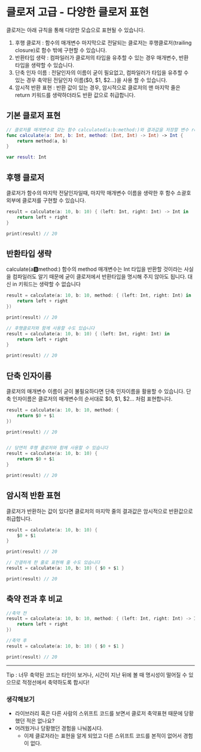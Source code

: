 # 클로저 고급  - 다양한 클로저 표현
클로저는 아래 규칙을 통해 다양한 모습으로 표현될 수 있습니다.

1. 후행 클로저 : 함수의 매개변수 마지막으로 전달되는 클로저는 후행클로저(trailing closure)로 함수 밖에 구현할 수 있습니다.
2. 반환타입 생략 : 컴파일러가 클로저의 타입을 유추할 수 있는 경우 매개변수, 반환 타입을 생략할 수 있습니다.
3. 단축 인자 이름 : 전달인자의 이름이 굳이 필요없고, 컴파일러가 타입을 유추할 수 있는 경우 축약된 전달인자 이름($0, $1, $2...)을 사용 할 수 있습니다.
4. 암시적 반환 표현 : 반환 값이 있는 경우, 암시적으로 클로저의 맨 마지막 줄은 return 키워드를 생략하더라도 반환 값으로 취급합니다.


## 기본 클로저 표현
```swift
// 클로저를 매개변수로 갖는 함수 calculated(a:b:method:)와 결과값을 저장할 변수 result 선언
func calculate(a: Int, b: Int, method: (Int, Int) -> Int) -> Int {
    return method(a, b)
}

var result: Int
```

## 후행 클로저

클로저가 함수의 마지막 전달인자일때, 마지막 매개변수 이름을 생략한 후 함수 소괄호 외부에 클로저를 구현할 수 있습니다.
```swift
result = calculate(a: 10, b: 10) { (left: Int, right: Int) -> Int in
    return left + right
}

print(result) // 20
```

## 반환타입 생략

calculate(a:b:method:) 함수의 method 매개변수는 Int 타입을 반환할 것이라는 사실을 컴파일러도 알기 때문에 굳이 클로저에서 반환타입을 명시해 주지 않아도 됩니다. 대신 in 키워드는 생략할 수 없습니다
```swift
result = calculate(a: 10, b: 10, method: { (left: Int, right: Int) in
    return left + right
})

print(result) // 20

// 후행클로저와 함께 사용할 수도 있습니다
result = calculate(a: 10, b: 10) { (left: Int, right: Int) in
    return left + right
}

print(result) // 20
```

## 단축 인자이름

클로저의 매개변수 이름이 굳이 불필요하다면 단축 인자이름을 활용할 수 있습니다. 단축 인자이름은 클로저의 매개변수의 순서대로 $0, $1, $2... 처럼 표현합니다.
```swift
result = calculate(a: 10, b: 10, method: {
    return $0 + $1
})

print(result) // 20


// 당연히 후행 클로저와 함께 사용할 수 있습니다
result = calculate(a: 10, b: 10) {
    return $0 + $1
}

print(result) // 20
```

## 암시적 반환 표현

클로저가 반환하는 값이 있다면 클로저의 마지막 줄의 결과값은 암시적으로 반환값으로 취급합니다.
```swift
result = calculate(a: 10, b: 10) {
    $0 + $1
}

print(result) // 20

// 간결하게 한 줄로 표현해 줄 수도 있습니다
result = calculate(a: 10, b: 10) { $0 + $1 }

print(result) // 20
```

## 축약 전과 후 비교
```swift
//축약 전
result = calculate(a: 10, b: 10, method: { (left: Int, right: Int) -> Int in
    return left + right
})

//축약 후
result = calculate(a: 10, b: 10) { $0 + $1 }

print(result) // 20
```
***

Tip : 너무 축약된 코드는 타인이 보거나, 시간이 지난 뒤에 볼 때 명시성이 떨어질 수 있으므로 적정선에서 축약하도록 합시다!

### 생각해보기
- 라이브러리 혹은 다른 사람의 스위프트 코드를 보면서 클로저 축약표현 때문에 당황했던 적은 없나요?
- 어려웠거나 당황했던 경험을 나눠봅시다.
    - 이제 클로저라는 표현을 알게 되었고 다른 스위프트 코드를 본적이 없어서 경험이 없다.
